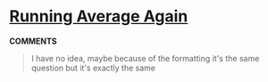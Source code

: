 # [Running Average Again](https://toph.co/p/running-average-again)
__COMMENTS__
> I have no idea, maybe because of the formatting it's the same question but it's exactly the same 